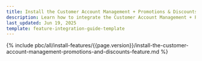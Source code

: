 ```yaml
---
title: Install the Customer Account Management + Promotions & Discounts feature
description: Learn how to integrate the Customer Account Management + Promotions & Discounts feature into a Spryker project.
last_updated: Jun 19, 2025
template: feature-integration-guide-template  
---
```


{% include pbc/all/install-features/{{page.version}}/install-the-customer-account-management-promotions-and-discounts-feature.md %} <!-- To edit, see /_includes/pbc/all/install-features/202505.0/install-the-customer-account-management-promotions-and-discounts-feature.md -->
